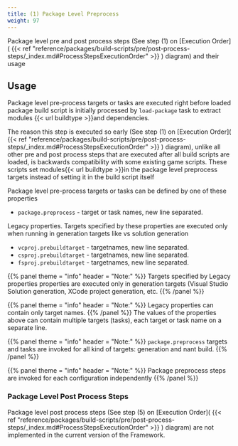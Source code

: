 ```yaml
---
title: (1) Package Level Preprocess
weight: 97
---
```


Package level pre and post process steps (See step (1) on  [Execution Order]( {{< ref "reference/packages/build-scripts/pre/post-process-steps/_index.md#ProcessStepsExecutionOrder" >}} )  diagram) and their usage

<a name="PackageLevelProcessUsage"></a>
## Usage ##

Package level pre-process targets or tasks are executed right before loaded package build script
is initially processed by `load-package`  task to extract modules {{< url buildtype >}}and dependencies.

The reason this step is executed so early (See step (1) on [Execution Order]( {{< ref "reference/packages/build-scripts/pre/post-process-steps/_index.md#ProcessStepsExecutionOrder" >}} ) diagram),
unlike all other pre and post process steps that are executed after all build scripts are loaded,
is backwards compatibility with some existing game scripts. These scripts set modules{{< url buildtype >}}in the package level preprocess targets instead of setting it in the build script itself

Package level pre-process targets or tasks can be defined by one of these properties

 - `package.preprocess` - target or task names, new line separated.

Legacy properties. Targets specified by these properties are executed only when
running in generation targets like vs solution generation

 - `vcproj.prebuildtarget` - targetnames, new line separated.
 - `csproj.prebuildtarget` - targetnames, new line separated.
 - `fsproj.prebuildtarget` - targetnames, new line separated.


{{% panel theme = "info" header = "Note:" %}}
Targets specified by Legacy properties properties are executed only in generation
targets (Visual Studio Solution generation, XCode project generation, etc.
{{% /panel %}}

{{% panel theme = "info" header = "Note:" %}}
Legacy properties can contain only target names.
{{% /panel %}}
The values of the properties above can contain multiple targets (tasks),
each target or task name on a separate line.


{{% panel theme = "info" header = "Note:" %}}
`package.preprocess` targets and tasks are invoked for all kind of targets: generation and nant build.
{{% /panel %}}

{{% panel theme = "info" header = "Note:" %}}
Package preprocess steps are invoked for each configuration independently
{{% /panel %}}
### Package Level Post Process Steps ###

Package level post process steps (See step (5) on [Execution Order]( {{< ref "reference/packages/build-scripts/pre/post-process-steps/_index.md#ProcessStepsExecutionOrder" >}} ) diagram)
are not implemented in the current version of the Framework.

